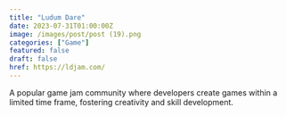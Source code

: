 ```yaml
---
title: "Ludum Dare"
date: 2023-07-31T01:00:00Z
image: /images/post/post (19).png
categories: ["Game"]
featured: false
draft: false
href: https://ldjam.com/
---
```

A popular game jam community where developers create games within a limited time frame, fostering creativity and skill development.
